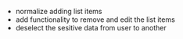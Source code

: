 - normalize adding list items
- add functionality to remove and edit the list items
- deselect the sesitive data from user to another
